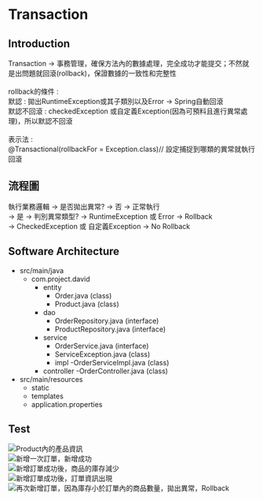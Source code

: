 # Transaction #
## Introduction ##
Transaction -> 事務管理，確保方法內的數據處理，完全成功才能提交；不然就是出問題就回滾(rollback)，保證數據的一致性和完整性<br>
<br>
rollback的條件 :<br>
默認 : 拋出RuntimeException或其子類別以及Error -> Spring自動回滾<br>
默認不回滾 : checkedException 或自定義Exception(因為可預料且進行異常處理)，所以默認不回滾<br>
<br>
表示法 :<br>
@Transactional(rollbackFor = Exception.class)// 設定捕捉到哪類的異常就執行回滾

## 流程圖 ##
執行業務邏輯 -> 是否拋出異常? -> 否 -> 正常執行<br>
                            -> 是 -> 判別異常類型? -> RuntimeException 或 Error -> Rollback<br>
                                                    -> CheckedException 或 自定義Exception -> No Rollback<br>
## Software Architecture ##
- src/main/java
  - com.project.david
    - entity
      - Order.java (class)
      - Product.java (class)
    - dao
      - OrderRepository.java (interface)
      - ProductRepository.java (interface)
    - service
      - OrderService.java (interface)
      - ServiceException.java (class)
      - impl
        -OrderServiceImpl.java (class)
    - controller
      -OrderController.java (class)
- src/main/resources
  - static
  - templates
  - application.properties

## Test ##
![Product內的產品資訊](https://drive.google.com/file/d/1ESlF1C0i0Q_UxHqqUvccg49aZenUUbbA/view)<br>
![新增一次訂單，新增成功](https://drive.google.com/file/d/1u44Ra_uDiWup6kdUrtpqLo4YzHXUsVba/view?usp=sharing)<br>
![新增訂單成功後，商品的庫存減少](https://drive.google.com/file/d/1A04YERue_2-cQbg2ozPJda5ML7_DFTCZ/view?usp=sharing)<br>
![新增訂單成功後，訂單資訊出現](https://drive.google.com/file/d/1LhFecyXd1uVtd0aaNk551uuigUmpU6wt/view?usp=sharing)<br>
![再次新增訂單，因為庫存小於訂單內的商品數量，拋出異常，Rollback](https://drive.google.com/file/d/1H_NZM80tur-200f7v9OVjdwjweNYn-4n/view?usp=sharing)<br>
